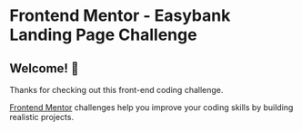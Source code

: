 # Frontend Mentor - Easybank Landing Page Challenge

## Welcome! 👋

Thanks for checking out this front-end coding challenge.

[Frontend Mentor](https://www.frontendmentor.io) challenges help you improve your coding skills by building realistic projects.